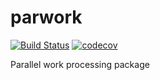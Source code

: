# parwork
[![Build Status](https://travis-ci.org/mantzas/parwork.svg?branch=master)](https://travis-ci.org/mantzas/parwork)
[![codecov](https://codecov.io/gh/mantzas/parwork/branch/master/graph/badge.svg)](https://codecov.io/gh/mantzas/parwork)


Parallel work processing package

